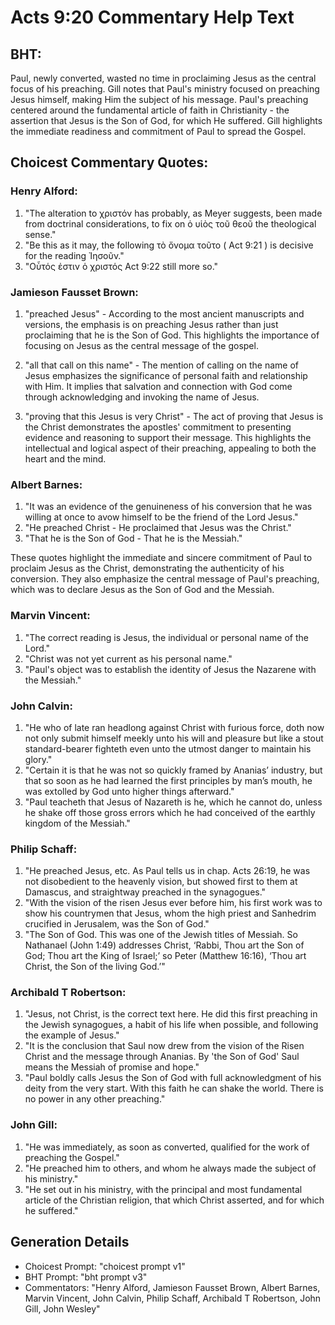 # Acts 9:20 Commentary Help Text

## BHT:
Paul, newly converted, wasted no time in proclaiming Jesus as the central focus of his preaching. Gill notes that Paul's ministry focused on preaching Jesus himself, making Him the subject of his message. Paul's preaching centered around the fundamental article of faith in Christianity - the assertion that Jesus is the Son of God, for which He suffered. Gill highlights the immediate readiness and commitment of Paul to spread the Gospel.

## Choicest Commentary Quotes:
### Henry Alford:
1. "The alteration to χριστόν has probably, as Meyer suggests, been made from doctrinal considerations, to fix on ὁ υἱὸς τοῦ θεοῦ the theological sense."
2. "Be this as it may, the following τὸ ὄνομα τοῦτο ( Act 9:21 ) is decisive for the reading Ἰησοῦν."
3. "Οὗτός ἐστιν ὁ χριστός Act 9:22 still more so."

### Jamieson Fausset Brown:
1. "preached Jesus" - According to the most ancient manuscripts and versions, the emphasis is on preaching Jesus rather than just proclaiming that he is the Son of God. This highlights the importance of focusing on Jesus as the central message of the gospel.

2. "all that call on this name" - The mention of calling on the name of Jesus emphasizes the significance of personal faith and relationship with Him. It implies that salvation and connection with God come through acknowledging and invoking the name of Jesus.

3. "proving that this Jesus is very Christ" - The act of proving that Jesus is the Christ demonstrates the apostles' commitment to presenting evidence and reasoning to support their message. This highlights the intellectual and logical aspect of their preaching, appealing to both the heart and the mind.

### Albert Barnes:
1. "It was an evidence of the genuineness of his conversion that he was willing at once to avow himself to be the friend of the Lord Jesus."
2. "He preached Christ - He proclaimed that Jesus was the Christ."
3. "That he is the Son of God - That he is the Messiah."

These quotes highlight the immediate and sincere commitment of Paul to proclaim Jesus as the Christ, demonstrating the authenticity of his conversion. They also emphasize the central message of Paul's preaching, which was to declare Jesus as the Son of God and the Messiah.

### Marvin Vincent:
1. "The correct reading is Jesus, the individual or personal name of the Lord."
2. "Christ was not yet current as his personal name."
3. "Paul's object was to establish the identity of Jesus the Nazarene with the Messiah."

### John Calvin:
1. "He who of late ran headlong against Christ with furious force, doth now not only submit himself meekly unto his will and pleasure but like a stout standard-bearer fighteth even unto the utmost danger to maintain his glory."
2. "Certain it is that he was not so quickly framed by Ananias’ industry, but that so soon as he had learned the first principles by man’s mouth, he was extolled by God unto higher things afterward."
3. "Paul teacheth that Jesus of Nazareth is he, which he cannot do, unless he shake off those gross errors which he had conceived of the earthly kingdom of the Messiah."

### Philip Schaff:
1. "He preached Jesus, etc. As Paul tells us in chap. Acts 26:19, he was not disobedient to the heavenly vision, but showed first to them at Damascus, and straightway preached in the synagogues."
2. "With the vision of the risen Jesus ever before him, his first work was to show his countrymen that Jesus, whom the high priest and Sanhedrim crucified in Jerusalem, was the Son of God."
3. "The Son of God. This was one of the Jewish titles of Messiah. So Nathanael (John 1:49) addresses Christ, ‘Rabbi, Thou art the Son of God; Thou art the King of Israel;’ so Peter (Matthew 16:16), ‘Thou art Christ, the Son of the living God.’"

### Archibald T Robertson:
1. "Jesus, not Christ, is the correct text here. He did this first preaching in the Jewish synagogues, a habit of his life when possible, and following the example of Jesus." 
2. "It is the conclusion that Saul now drew from the vision of the Risen Christ and the message through Ananias. By 'the Son of God' Saul means the Messiah of promise and hope."
3. "Paul boldly calls Jesus the Son of God with full acknowledgment of his deity from the very start. With this faith he can shake the world. There is no power in any other preaching."

### John Gill:
1. "He was immediately, as soon as converted, qualified for the work of preaching the Gospel."
2. "He preached him to others, and whom he always made the subject of his ministry."
3. "He set out in his ministry, with the principal and most fundamental article of the Christian religion, that which Christ asserted, and for which he suffered."


## Generation Details
- Choicest Prompt: "choicest prompt v1"
- BHT Prompt: "bht prompt v3"
- Commentators: "Henry Alford, Jamieson Fausset Brown, Albert Barnes, Marvin Vincent, John Calvin, Philip Schaff, Archibald T Robertson, John Gill, John Wesley"
